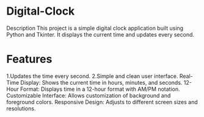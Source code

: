 # Digital-Clock
Description
This project is a simple digital clock application built using Python and Tkinter. It displays the current time and updates every second.

# Features
1.Updates the time every second.
2.Simple and clean user interface.
Real-Time Display: Shows the current time in hours, minutes, and seconds.
12-Hour Format: Displays time in a 12-hour format with AM/PM notation.
Customizable Interface: Allows customization of background and foreground colors.
Responsive Design: Adjusts to different screen sizes and resolutions.
